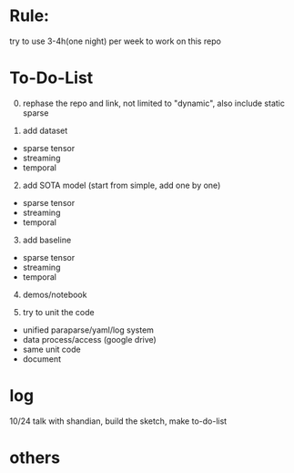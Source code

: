 
# Rule:
try to use 3-4h(one night) per week to work on this repo 

# To-Do-List

0. rephase the repo and link, not limited to "dynamic", also include static sparse

1. add dataset
 - sparse tensor
 - streaming
 - temporal

2. add SOTA model (start from simple, add one by one) 
 - sparse tensor
 - streaming
 - temporal

3. add baseline 
 - sparse tensor
 - streaming
 - temporal

4. demos/notebook

5. try to unit the code
 - unified paraparse/yaml/log system
 - data process/access (google drive)
 - same unit code 
 - document


# log

10/24
talk with shandian, build the sketch, make to-do-list

# others
